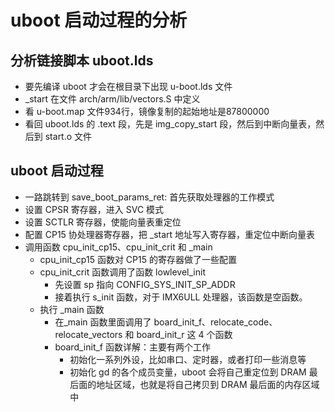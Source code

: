 # uboot 启动过程的分析

## 分析链接脚本 uboot.lds
- 要先编译 uboot 才会在根目录下出现 u-boot.lds 文件
- _start 在文件 arch/arm/lib/vectors.S 中定义
- 看 u-boot.map 文件934行，镜像复制的起始地址是87800000
- 看回 uboot.lds 的 .text 段，先是 img_copy_start 段，然后到中断向量表，然后到 start.o 文件

## uboot 启动过程
- 一路跳转到 save_boot_params_ret: 首先获取处理器的工作模式
- 设置 CPSR 寄存器，进入 SVC 模式
- 设置 SCTLR 寄存器，使能向量表重定位
- 配置 CP15 协处理器寄存器，把 _start 地址写入寄存器，重定位中断向量表
- 调用函数 cpu_init_cp15、cpu_init_crit 和 _main
  - cpu_init_cp15 函数对 CP15 的寄存器做了一些配置
  - cpu_init_crit 函数调用了函数 lowlevel_init
    - 先设置 sp 指向 CONFIG_SYS_INIT_SP_ADDR
    - 接着执行 s_init 函数，对于 IMX6ULL 处理器，该函数是空函数。
  - 执行 _main 函数
    - 在_main 函数里面调用了 board_init_f、relocate_code、relocate_vectors 和 board_init_r 这 4 个函数
    - board_init_f 函数详解：主要有两个工作
      - 初始化一系列外设，比如串口、定时器，或者打印一些消息等
      - 初始化 gd 的各个成员变量，uboot 会将自己重定位到 DRAM 最后面的地址区域，也就是将自己拷贝到 DRAM 最后面的内存区域中